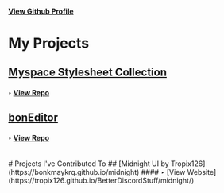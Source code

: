#### [View Github Profile](https://github.com/bonkmaykrq)

# My Projects

## [Myspace Stylesheet Collection](bonkmaykrq.github.io/kurs-myspace-themes/)
#### ‣ [View Repo](https://github.com/bonkmaykrq/kurs-myspace-themes)
  
  
## [bonEditor](https://bonkmaykrq.github.io/bonEditor/)
#### ‣ [View Repo](https://github.com/bonkmaykrq/bonEditor)
<br>
# Projects I've Contributed To
## [Midnight UI by Tropix126](https://bonkmaykrq.github.io/midnight)
#### ‣ [View Website](https://tropix126.github.io/BetterDiscordStuff/midnight/)


